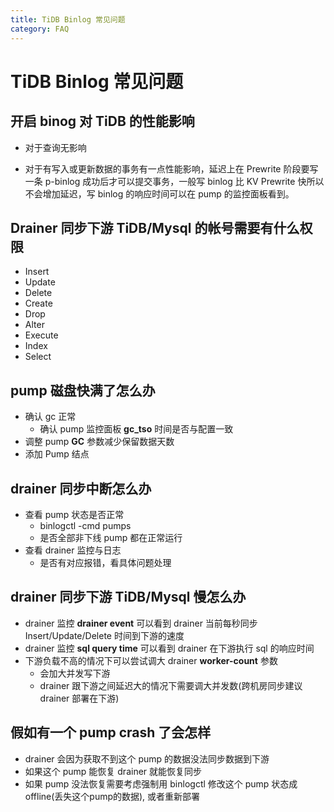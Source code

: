 ```yaml
---
title: TiDB Binlog 常见问题
category: FAQ
---
```


# TiDB Binlog 常见问题

## 开启 binog 对 TiDB 的性能影响

- 对于查询无影响

- 对于有写入或更新数据的事务有一点性能影响，延迟上在 Prewrite 阶段要写一条 p-binlog 成功后才可以提交事务，一般写 binlog 比 KV Prewrite 快所以不会增加延迟，写 binlog 的响应时间可以在 pump 的监控面板看到。

## Drainer 同步下游 TiDB/Mysql 的帐号需要有什么权限

* Insert
* Update
* Delete
* Create
* Drop
* Alter
* Execute
* Index
* Select

## pump 磁盘快满了怎么办

- 确认 gc 正常
    - 确认 pump 监控面板 **gc_tso** 时间是否与配置一致
- 调整 pump **GC** 参数减少保留数据天数
- 添加 Pump 结点

## drainer 同步中断怎么办

- 查看 pump 状态是否正常
    - binlogctl -cmd pumps
    - 是否全部非下线 pump 都在正常运行
- 查看 drainer 监控与日志
    - 是否有对应报错，看具体问题处理

## drainer 同步下游 TiDB/Mysql 慢怎么办

- drainer 监控 **drainer event** 可以看到 drainer 当前每秒同步 Insert/Update/Delete 时间到下游的速度
- drainer 监控 **sql query time** 可以看到 drainer 在下游执行 sql 的响应时间
- 下游负载不高的情况下可以尝试调大 drainer **worker-count** 参数
    - 会加大并发写下游
    - drainer 跟下游之间延迟大的情况下需要调大并发数(跨机房同步建议 drainer 部署在下游)

## 假如有一个 pump crash 了会怎样

- drainer 会因为获取不到这个 pump 的数据没法同步数据到下游
- 如果这个 pump 能恢复 drainer 就能恢复同步
- 如果 pump 没法恢复需要考虑强制用 binlogctl 修改这个 pump 状态成 offline(丢失这个pump的数据), 或者重新部署
